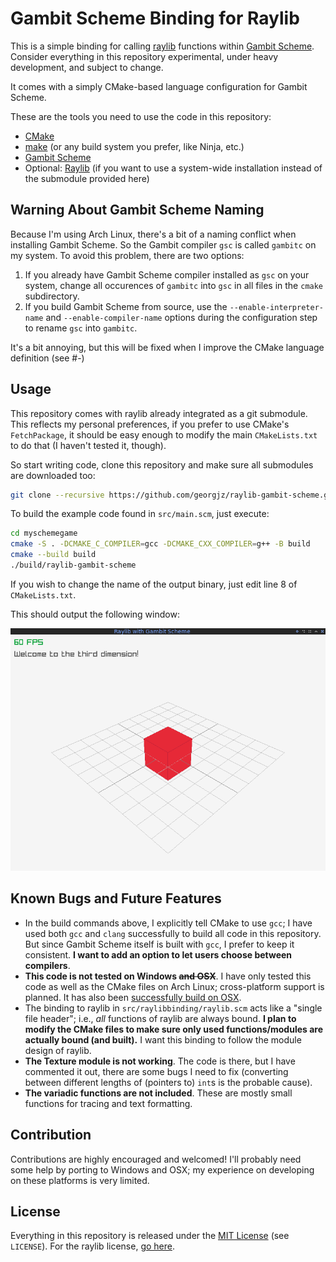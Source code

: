 # Gambit Scheme Binding for Raylib

This is a simple binding for calling [raylib][1] functions within [Gambit Scheme][2]. Consider everything in this repository experimental, under heavy development, and subject to change.

It comes with a simply CMake-based language configuration for Gambit Scheme.

These are the tools you need to use the code in this repository:

* [CMake][3]
* [make][4] (or any build system you prefer, like Ninja, etc.)
* [Gambit Scheme][2]
* Optional: [Raylib][1] (if you want to use a system-wide installation instead of the submodule provided here)

## Warning About Gambit Scheme Naming

Because I'm using Arch Linux, there's a bit of a naming conflict when installing Gambit Scheme. So the Gambit compiler `gsc` is called `gambitc` on my system. To avoid this problem, there are two options:

1. If you already have Gambit Scheme compiler installed as `gsc` on your system, change all occurences of `gambitc` into `gsc` in all files in the `cmake` subdirectory.
2. If you build Gambit Scheme from source, use the `--enable-interpreter-name` and `--enable-compiler-name` options during the configuration step to rename `gsc` into `gambitc`.

It's a bit annoying, but this will be fixed when I improve the CMake language definition (see #-)

## Usage

This repository comes with raylib already integrated as a git submodule. This reflects my personal preferences, if you prefer to use CMake's `FetchPackage`, it should be easy enough to modify the main `CMakeLists.txt` to do that (I haven't tested it, though).

So start writing code, clone this repository and make sure all submodules are downloaded too:

```bash
git clone --recursive https://github.com/georgjz/raylib-gambit-scheme.git myschemegame
```

To build the example code found in `src/main.scm`, just execute:

```bash
cd myschemegame
cmake -S . -DCMAKE_C_COMPILER=gcc -DCMAKE_CXX_COMPILER=g++ -B build
cmake --build build
./build/raylib-gambit-scheme
```

If you wish to change the name of the output binary, just edit line 8 of `CMakeLists.txt`.

This should output the following window:

![Result of example code](screenshot.png)

## Known Bugs and Future Features

* In the build commands above, I explicitly tell CMake to use `gcc`; I have used both `gcc` and `clang` successfully to build all code in this repository. But since Gambit Scheme itself is built with `gcc`, I prefer to keep it consistent. **I want to add an option to let users choose between compilers**.
* **This code is not tested on Windows ~~and OSX~~**. I have only tested this code as well as the CMake files on Arch Linux; cross-platform support is planned. It has also been [successfully build on OSX](https://github.com/georgjz/raylib-gambit-scheme/issues/1).
* The binding to raylib in `src/raylibbinding/raylib.scm` acts like a "single file header"; i.e., *all* functions of raylib are always bound. **I plan to modify the CMake files to make sure only used functions/modules are actually bound (and built).** I want this binding to follow the module design of raylib.
* **The Texture module is not working**. The code is there, but I have commented it out, there are some bugs I need to fix (converting between different lengths of (pointers to) `int`s is the probable cause).
* **The variadic functions are not included**. These are mostly small functions for tracing and text formatting.

## Contribution

Contributions are highly encouraged and welcomed! I'll probably need some help by porting to Windows and OSX; my experience on developing on these platforms is very limited.

## License

Everything in this repository is released under the [MIT License][5] (see `LICENSE`). For the raylib license, [go here][6].

[1]: https://www.raylib.com/index.html
[2]: https://github.com/gambit/gambit
[3]: https://cmake.org
[4]: https://www.gnu.org/software/make/manual/html_node/index.html
[5]: https://opensource.org/licenses/MIT
[6]: https://github.com/raysan5/raylib/blob/master/LICENSE